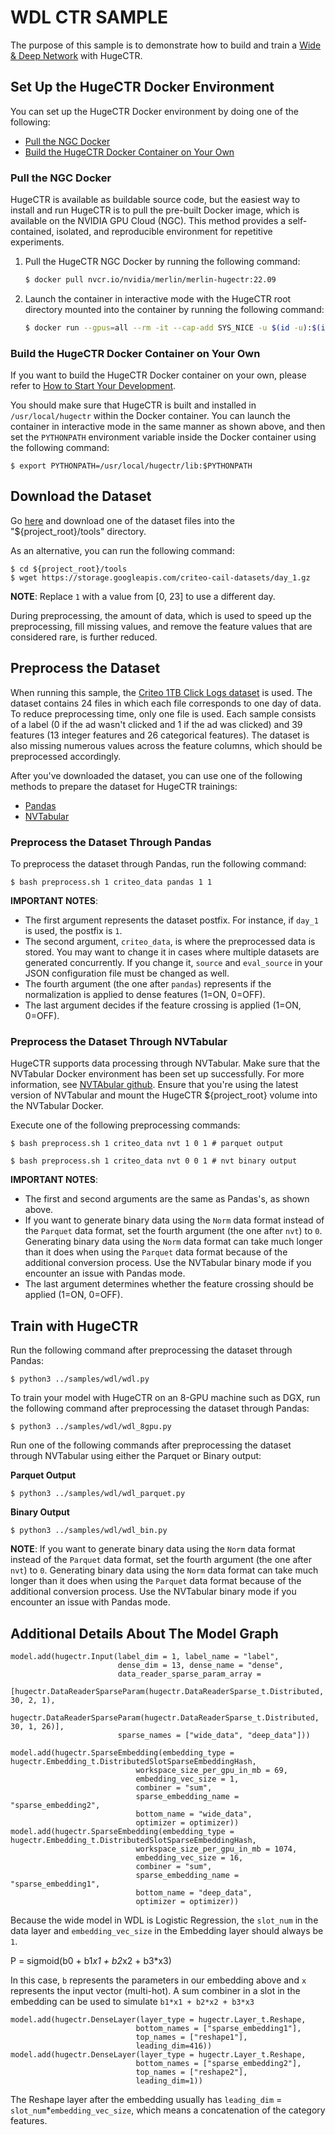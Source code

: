 # WDL CTR SAMPLE #
The purpose of this sample is to demonstrate how to build and train a [Wide & Deep Network](https://arxiv.org/abs/1606.07792) with HugeCTR.

## Set Up the HugeCTR Docker Environment ##
You can set up the HugeCTR Docker environment by doing one of the following:
- [Pull the NGC Docker](#pull-the-ngc-docker)
- [Build the HugeCTR Docker Container on Your Own](#build-the-hugectr-docker-container-on-your-own)

### Pull the NGC Docker ###
HugeCTR is available as buildable source code, but the easiest way to install and run HugeCTR is to pull the pre-built Docker image, which is available on the NVIDIA GPU Cloud (NGC). This method provides a self-contained, isolated, and reproducible environment for repetitive experiments.

1. Pull the HugeCTR NGC Docker by running the following command:
   ```bash
   $ docker pull nvcr.io/nvidia/merlin/merlin-hugectr:22.09
   ```
2. Launch the container in interactive mode with the HugeCTR root directory mounted into the container by running the following command:
   ```bash
   $ docker run --gpus=all --rm -it --cap-add SYS_NICE -u $(id -u):$(id -g) -v $(pwd):/hugectr -w /hugectr nvcr.io/nvidia/merlin/merlin-hugectr:22.09
   ```

### Build the HugeCTR Docker Container on Your Own ###
If you want to build the HugeCTR Docker container on your own, please refer to [How to Start Your Development](https://nvidia-merlin.github.io/HugeCTR/master/hugectr_contributor_guide.html#how-to-start-your-development).

You should make sure that HugeCTR is built and installed in `/usr/local/hugectr` within the Docker container. You can launch the container in interactive mode in the same manner as shown above, and then set the `PYTHONPATH` environment variable inside the Docker container using the following command:
```shell
$ export PYTHONPATH=/usr/local/hugectr/lib:$PYTHONPATH
``` 

## Download the Dataset ##
Go [here](https://ailab.criteo.com/download-criteo-1tb-click-logs-dataset/) and download one of the dataset files into the "${project_root}/tools" directory.

As an alternative, you can run the following command:
```
$ cd ${project_root}/tools
$ wget https://storage.googleapis.com/criteo-cail-datasets/day_1.gz
```

**NOTE**: Replace `1` with a value from [0, 23] to use a different day.

During preprocessing, the amount of data, which is used to speed up the preprocessing, fill missing values, and remove the feature values that are considered rare, is further reduced.

## Preprocess the Dataset ##
When running this sample, the [Criteo 1TB Click Logs dataset](https://ailab.criteo.com/download-criteo-1tb-click-logs-dataset/) is used. The dataset contains 24 files in which each file corresponds to one day of data. To reduce preprocessing time, only one file is used. Each sample consists of a label (0 if the ad wasn't clicked and 1 if the ad was clicked) and 39 features (13 integer features and 26 categorical features). The dataset is also missing numerous values across the feature columns, which should be preprocessed accordingly.

After you've downloaded the dataset, you can use one of the following methods to prepare the dataset for HugeCTR trainings:
- [Pandas](#preprocess-the-dataset-through-pandas)
- [NVTabular](#preprocess-the-dataset-through-nvtabular)

### Preprocess the Dataset Through Pandas ###
To preprocess the dataset through Pandas, run the following command:
```shell
$ bash preprocess.sh 1 criteo_data pandas 1 1
```

**IMPORTANT NOTES**: 
- The first argument represents the dataset postfix.  For instance, if `day_1` is used, the postfix is `1`.
- The second argument, `criteo_data`, is where the preprocessed data is stored. You may want to change it in cases where multiple datasets are generated concurrently. If you change it, `source` and `eval_source` in your JSON configuration file must be changed as well.
- The fourth argument (the one after `pandas`) represents if the normalization is applied to dense features (1=ON, 0=OFF).
- The last argument decides if the feature crossing is applied (1=ON, 0=OFF).

### Preprocess the Dataset Through NVTabular ###
HugeCTR supports data processing through NVTabular. Make sure that the NVTabular Docker environment has been set up successfully. For more information, see [NVTAbular github](https://github.com/NVIDIA/NVTabular). Ensure that you're using the latest version of NVTabular and mount the HugeCTR ${project_root} volume into the NVTabular Docker.

Execute one of the following preprocessing commands:
   ```shell
   $ bash preprocess.sh 1 criteo_data nvt 1 0 1 # parquet output
   ```

   ```shell
   $ bash preprocess.sh 1 criteo_data nvt 0 0 1 # nvt binary output
   ```

**IMPORTANT NOTES**: 
- The first and second arguments are the same as Pandas's, as shown above.
- If you want to generate binary data using the `Norm` data format instead of the `Parquet` data format, set the fourth argument (the one after `nvt`) to `0`. Generating binary data using the `Norm` data format can take much longer than it does when using the `Parquet` data format because of the additional conversion process. Use the NVTabular binary mode if you encounter an issue with Pandas mode.
- The last argument determines whether the feature crossing should be applied (1=ON, 0=OFF).

## Train with HugeCTR ##
Run the following command after preprocessing the dataset through Pandas:
```shell
$ python3 ../samples/wdl/wdl.py
```

To train your model with HugeCTR on an 8-GPU machine such as DGX, run the following command after preprocessing the dataset through Pandas:
```shell
$ python3 ../samples/wdl/wdl_8gpu.py
```

Run one of the following commands after preprocessing the dataset through NVTabular using either the Parquet or Binary output:

**Parquet Output**
```shell
$ python3 ../samples/wdl/wdl_parquet.py
```

**Binary Output**
```shell
$ python3 ../samples/wdl/wdl_bin.py
```

**NOTE**: If you want to generate binary data using the `Norm` data format instead of the `Parquet` data format, set the fourth argument (the one after `nvt`) to `0`. Generating binary data using the `Norm` data format can take much longer than it does when using the `Parquet` data format because of the additional conversion process. Use the NVTabular binary mode if you encounter an issue with Pandas mode.

## Additional Details About The Model Graph ##
```
model.add(hugectr.Input(label_dim = 1, label_name = "label",
                        dense_dim = 13, dense_name = "dense",
                        data_reader_sparse_param_array = 
                        [hugectr.DataReaderSparseParam(hugectr.DataReaderSparse_t.Distributed, 30, 2, 1),
                        hugectr.DataReaderSparseParam(hugectr.DataReaderSparse_t.Distributed, 30, 1, 26)],
                        sparse_names = ["wide_data", "deep_data"]))
```
```
model.add(hugectr.SparseEmbedding(embedding_type = hugectr.Embedding_t.DistributedSlotSparseEmbeddingHash, 
                            workspace_size_per_gpu_in_mb = 69,
                            embedding_vec_size = 1,
                            combiner = "sum",
                            sparse_embedding_name = "sparse_embedding2",
                            bottom_name = "wide_data",
                            optimizer = optimizer))
model.add(hugectr.SparseEmbedding(embedding_type = hugectr.Embedding_t.DistributedSlotSparseEmbeddingHash, 
                            workspace_size_per_gpu_in_mb = 1074,
                            embedding_vec_size = 16,
                            combiner = "sum",
                            sparse_embedding_name = "sparse_embedding1",
                            bottom_name = "deep_data",
                            optimizer = optimizer))
```
Because the wide model in WDL is Logistic Regression, the `slot_num` in the data layer and `embedding_vec_size` in the Embedding layer should always be `1`.

P = sigmoid(b0 + b1*x1 + b2*x2 + b3*x3)

In this case, `b` represents the parameters in our embedding above and `x` represents the input vector (multi-hot). A sum combiner in a slot in the embedding can be used to simulate `b1*x1 + b2*x2 + b3*x3`

```
model.add(hugectr.DenseLayer(layer_type = hugectr.Layer_t.Reshape,
                            bottom_names = ["sparse_embedding1"],
                            top_names = ["reshape1"],
                            leading_dim=416))
model.add(hugectr.DenseLayer(layer_type = hugectr.Layer_t.Reshape,
                            bottom_names = ["sparse_embedding2"],
                            top_names = ["reshape2"],
                            leading_dim=1))
```

The Reshape layer after the embedding usually has `leading_dim` = `slot_num`*`embedding_vec_size`, which means a concatenation of the category features.
